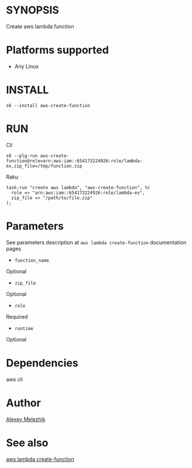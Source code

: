 # SYNOPSIS

Create aws lambda function

# Platforms supported

* Any Linux

# INSTALL

```
s6 --install aws-create-function
```

# RUN

Cli

```
s6 --plg-run aws-create-function@role=arn:aws:iam::654173224926:role/lambda-ex,zip_file=/tmp/function.zip
```

Raku

```
task-run "create aws lambda", "aws-create-function", %(
  role => "arn:aws:iam::654173224926:role/lambda-ex",
  zip_file => "/path/to/file.zip"
);
```

# Parameters

See parameters description at `aws lambda create-function` documentation pages

* `function_name`

Optional

* `zip_file`

Optional

* `role`

Required

* `runtime`

Optional

# Dependencies

aws cli

# Author

[Alexey Melezhik](mailto:melezhik@gmail.com)

# See also

[aws lambda create-function](https://docs.aws.amazon.com/cli/latest/reference/lambda/create-function.html)
